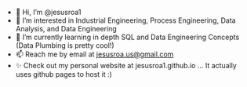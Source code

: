 - 👋 Hi, I’m @jesusroa1
- 👀 I’m interested in Industrial Engineering, Process Engineering, Data Analysis, and Data Engineering
- 🌱 I’m currently learning in depth SQL and Data Engineering Concepts (Data Plumbing is pretty cool!)
- 📫 Reach me by email at jesusroa.us@gmail.com
- ✨ Check out my personal website at jesusroa1.github.io  ... It actually uses github pages to host it :)

<!---
jesusroa1/jesusroa1 is a ✨ special ✨ repository because its `README.md` (this file) appears on your GitHub profile.
You can click the Preview link to take a look at your changes.
--->
